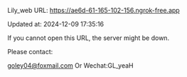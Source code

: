 Lily_web URL: https://ae6d-61-165-102-156.ngrok-free.app

Updated at: 2024-12-09 17:35:16

If you cannot open this URL, the server might be down.

Please contact: 

goley04@foxmail.com Or Wechat:GL_yeaH
